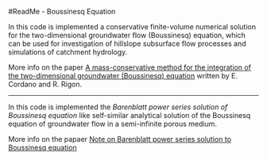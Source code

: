 #ReadMe - Boussinesq Equation

In this code is implemented a conservative finite-volume numerical solution for the two-dimensional groundwater flow (Boussinesq) equation, which can be used for investigation of hillslope subsurface flow processes and simulations of catchment hydrology.

More info on the paper [A mass-conservative method for the integration of the two-dimensional groundwater (Boussinesq) equation](http://onlinelibrary.wiley.com/doi/10.1002/wrcr.20072/abstract) written by E. Cordano and R. Rigon.



------------------------------------------------------------------------------------------


In this code is implemented the *Barenblatt power series solution of Boussinesq equation* like self-similar analytical solution of the Boussinesq equation of groundwater flow in a semi-infinite porous medium.

More info on the papaer [Note on Barenblatt power series solution to Boussinesq equation](http://www.amm.shu.edu.cn/EN/abstract/abstract4755.shtml#)